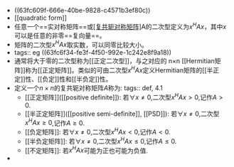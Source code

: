 - ((63fc609f-666e-40be-9828-c4571b3ef80c))
- [[quadratic form]]
- 任意一个==实对称矩阵==或[[复共轭对称矩阵]](即[[Hermitian矩阵]])A的二次型定义为$x^HAx$，其中$x$可以是任意的非零==复向量==。
- 矩阵的二次型$x^HAx$取实数，可以同零比较大小。
- tags:: eg
  ((63fc6f34-fe3f-4f50-992e-1c242e8f9a18))
- 通常将大于零的二次型称为[[正定二次型]]，与之对应的 n×n [[Hermitian矩阵]]称为[[正定矩阵]]。类似的可由二次型$x^HAx$定义Hermitian矩阵的[[半正定]]性、[[负定]]性和[[半负定]]性。
- 定义一个$n\times n$的复共轭对称矩阵$A$称为:
  tags::  def, 4.1
	- [[正定矩阵]]([[positive definite]]): 若$\forall x\neq 0$,二次型$x^HAx>0$,记作$A>0$.
	- [[半正定矩阵]]([[positive semi-definite]], [[PSD]]): 若$\forall x\neq 0$,二次型$x^HAx\ge 0$,记作$A\ge 0$.
	- [[负定矩阵]]: 若$\forall x\neq 0$,二次型$x^HAx<0$,记作$A<0$.
	- [[半负定矩阵]]: 若$\forall x\neq 0$,二次型$x^HAx\le 0$,记作$A\le 0$.
	- [[不定矩阵]]: 若$x^HAx$可能为正也可能为负值.
-